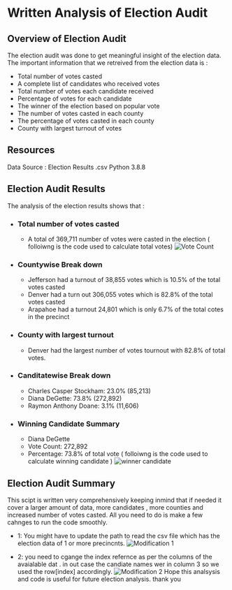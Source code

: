 # Written Analysis of Election Audit

## Overview of Election Audit 
The election audit was done to get meaningful insight of the election data. The important information that we retreived from the election data is :

 * Total number of votes casted
 * A complete list of candidates who received votes
 * Total number of votes each candidate received
 * Percentage of votes for each candidate
 * The winner of the election based on popular vote
 * The number of votes casted in each county
 * The percentage of votes casted in each county
 * County with largest turnout of votes
 
 ## Resources
 Data Source : Election Results .csv
 Python 3.8.8
 
 ## Election Audit Results 
 The analysis of the election results shows that :
* ### Total number of votes casted
  * A total of 369,711 number of votes were casted in the election ( folloiwng is the code used to calculate total votes)
  ![Vote Count](https://user-images.githubusercontent.com/93050682/142705526-7f2c350e-d0d2-4eeb-a234-1f1545a829c4.PNG)
* ### Countywise Break down 
  * Jefferson had a turnout of 38,855 votes which is 10.5%  of the total votes casted
  * Denver had a turn out  306,055 votes which is 82.8%  of the total votes casted
  * Arapahoe had a turnout 24,801 which is only 6.7% of the total cotes in the precinct 
* ### County with largest turnout
  * Denver had the largest number of votes tournout with 82.8% of total votes.
* ### Canditatewise Break down 
  * Charles Casper Stockham: 23.0% (85,213)
  * Diana DeGette: 73.8% (272,892)
  * Raymon Anthony Doane: 3.1% (11,606)
* ### Winning Candidate Summary
  * Diana DeGette
  * Vote Count: 272,892
  * Percentage: 73.8% of total vote ( folloiwng is the code used to calculate winning candidate )
  ![winner candidate](https://user-images.githubusercontent.com/93050682/142705608-810d1634-39b6-4f47-bbb9-fd900b7702e9.PNG)
  
## Election Audit Summary
This scipt is written very comprehensively keeping inmind that if needed it cover a larger amount of data, more candidates , more counties and increased number of votes casted. 
All you need to do is make a few cahnges to run the code smoothly. 
* 1: You might have to update the path to read the csv file which has the election data of 1 or more precincnts. 
![Modification 1](https://user-images.githubusercontent.com/93050682/142706591-bedf3330-9fbe-4d4e-b341-e5fabe547f82.PNG)

* 2: you need to cgange the index refernce as per the columns of the avaialable dat . in out case the candiate names wer in column 3 so we used the row[index] accordingly.
![Modification 2](https://user-images.githubusercontent.com/93050682/142706713-fa009d26-1d30-4cd5-9b88-5f39aed5c40e.PNG)
Hope this analsysis and code is useful for future election analysis.
thank you

